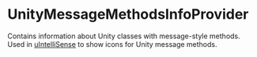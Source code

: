 # UnityMessageMethodsInfoProvider
Contains information about Unity classes with message-style methods. 
Used in [uIntelliSense](http://u3d.as/9ys) to show icons for Unity message methods.
